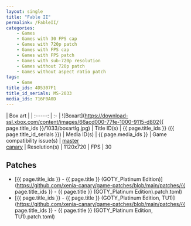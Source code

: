 ```yaml
---
layout: single
title: "Fable II"
permalink: /FableII/
categories:
    - Games
    - Games with 30 FPS cap
    - Games with 720p patch
    - Games with FPS cap
    - Games with FPS patch
    - Games with sub-720p resolution
    - Games without 720p patch
    - Games without aspect ratio patch
tags:
    - Game
title_ids: 4D5307F1
title_id_serials: MS-2033
media_ids: 716F0A0D
---
```


| Box art                     |
| :-----:                     | :-
| ![Boxart](https://download-ssl.xbox.com/content/images/66acd000-77fe-1000-9115-d802{{ page.title_ids }}/1033/boxartlg.jpg)
| Title ID(s)                 | {{ page.title_ids }} ({{ page.title_id_serials }})
| Media ID(s)                 | {{ page.media_ids }}
| Game compatibility issue(s) | [master](https://github.com/xenia-project/game-compatibility/issues/205)<br>[canary](https://github.com/xenia-canary/game-compatibility/issues/74)
| Resolution(s)               | 1120x720
| FPS                         | 30

## Patches
* [{{ page.title_ids }} - {{ page.title }} (GOTY_Platinum Edition)](https://github.com/xenia-canary/game-patches/blob/main/patches/{{ page.title_ids }} - {{ page.title }} (GOTY_Platinum Edition).patch.toml)
* [{{ page.title_ids }} - {{ page.title }} (GOTY_Platinum Edition, TU1)](https://github.com/xenia-canary/game-patches/blob/main/patches/{{ page.title_ids }} - {{ page.title }} (GOTY_Platinum Edition, TU1).patch.toml)
